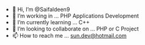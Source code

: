 - 👋 Hi, I’m @Saifaldeen9
- 👀 I’m working in ... PHP Applications Development 
- 🌱 I’m currently learning ... C++
- 💞️ I’m looking to collaborate on ... PHP or C Project
- 📫 How to reach me ... sun.dev@hotmail.com

<!---
Saifaldeen9/Saifaldeen9 is a ✨ special ✨ repository because its `README.md` (this file) appears on your GitHub profile.
You can click the Preview link to take a look at your changes.
--->
